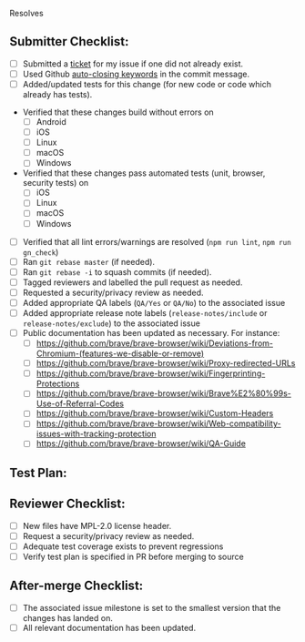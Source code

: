 <!-- Add brave-browser issue bellow that this PR will resolve -->
Resolves 

## Submitter Checklist:

- [ ] Submitted a [ticket](https://github.com/brave/brave-browser/issues) for my issue if one did not already exist.
- [ ] Used Github [auto-closing keywords](https://help.github.com/articles/closing-issues-via-commit-messages/) in the commit message.
- [ ] Added/updated tests for this change (for new code or code which already has tests).
- Verified that these changes build without errors on
  - [ ] Android
  - [ ] iOS
  - [ ] Linux
  - [ ] macOS
  - [ ] Windows
- Verified that these changes pass automated tests (unit, browser, security tests) on
  - [ ] iOS
  - [ ] Linux
  - [ ] macOS
  - [ ] Windows
- [ ] Verified that all lint errors/warnings are resolved (`npm run lint`, `npm run gn_check`)
- [ ] Ran `git rebase master` (if needed).
- [ ] Ran `git rebase -i` to squash commits (if needed).
- [ ] Tagged reviewers and labelled the pull request as needed.
- [ ] Requested a security/privacy review as needed.
- [ ] Added appropriate QA labels (`QA/Yes` or `QA/No`) to the associated issue
- [ ] Added appropriate release note labels (`release-notes/include` or `release-notes/exclude`) to the associated issue
- [ ] Public documentation has been updated as necessary. For instance:
  - [ ] https://github.com/brave/brave-browser/wiki/Deviations-from-Chromium-(features-we-disable-or-remove)
  - [ ] https://github.com/brave/brave-browser/wiki/Proxy-redirected-URLs
  - [ ] https://github.com/brave/brave-browser/wiki/Fingerprinting-Protections
  - [ ] https://github.com/brave/brave-browser/wiki/Brave%E2%80%99s-Use-of-Referral-Codes
  - [ ] https://github.com/brave/brave-browser/wiki/Custom-Headers
  - [ ] https://github.com/brave/brave-browser/wiki/Web-compatibility-issues-with-tracking-protection
  - [ ] https://github.com/brave/brave-browser/wiki/QA-Guide

## Test Plan:


## Reviewer Checklist:

- [ ] New files have MPL-2.0 license header.
- [ ] Request a security/privacy review as needed.
- [ ] Adequate test coverage exists to prevent regressions 
- [ ] Verify test plan is specified in PR before merging to source

## After-merge Checklist:

- [ ] The associated issue milestone is set to the smallest version that the
  changes has landed on.
- [ ] All relevant documentation has been updated.
